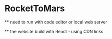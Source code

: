 # RocketToMars

** need to run with code editor or local web server

** the website build with React - using CDN links

